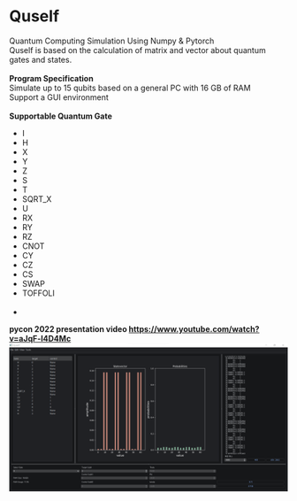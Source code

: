 # Quself
Quantum Computing Simulation Using Numpy & Pytorch<br>
Quself is based on the calculation of matrix and vector about quantum gates and states.<br><br>
<b>Program Specification</b><br>
Simulate up to 15 qubits based on a general PC with 16 GB of RAM<br>
Support a GUI environment<br><br>
<b>Supportable Quantum Gate</b><br>
- I
- H
- X
- Y
- Z
- S
- T
- SQRT_X
- U
- RX
- RY
- RZ
- CNOT
- CY
- CZ
- CS
- SWAP
- TOFFOLI <br><br>
- 
<b>pycon 2022 presentation video <herf>https://www.youtube.com/watch?v=aJqF-l4D4Mc</herf></b></br>
![인터페이스](/gui/display.png)
